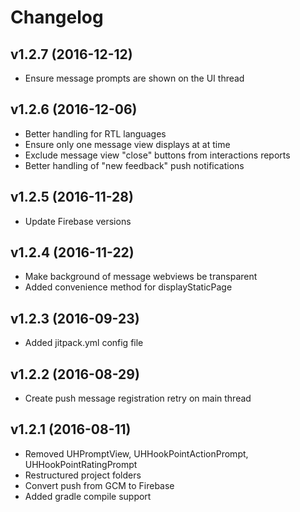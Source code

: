 # Changelog

## v1.2.7 (2016-12-12)
- Ensure message prompts are shown on the UI thread

## v1.2.6 (2016-12-06)
- Better handling for RTL languages
- Ensure only one message view displays at at time
- Exclude message view "close" buttons from interactions reports
- Better handling of "new feedback" push notifications

## v1.2.5 (2016-11-28)
- Update Firebase versions

## v1.2.4 (2016-11-22)
- Make background of message webviews be transparent
- Added convenience method for displayStaticPage

## v1.2.3 (2016-09-23)
- Added jitpack.yml config file

## v1.2.2 (2016-08-29)
- Create push message registration retry on main thread

## v1.2.1 (2016-08-11)
- Removed UHPromptView, UHHookPointActionPrompt, UHHookPointRatingPrompt
- Restructured project folders
- Convert push from GCM to Firebase
- Added gradle compile support
